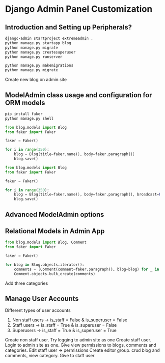 # Django Admin Panel Customization

## Introduction and Setting up Peripherals?

```bash
django-admin startproject extremeadmin .
python manage.py startapp blog
python manage.py migrate
python manage.py createsuperuser
python manage.py runserver
```

```bash
python manage.py makemigrations
python manage.py migrate
```

Create new blog on admin site


## ModelAdmin class usage and configuration for ORM models

```bash
pip install faker
python manage.py shell
```

```python
from blog.models import Blog
from faker import Faker

faker = Faker()

for i in range(350):
    blog = Blog(title=faker.name(), body=faker.paragraph())
    blog.save()
```

```python
from blog.models import Blog
from faker import Faker

faker = Faker()

for i in range(350):
    blog = Blog(title=faker.name(), body=faker.paragraph(), broadcast=False)
    blog.save()
```

## Advanced ModelAdmin options

## Relational Models in Admin App

```python
from blog.models import Blog, Comment
from faker import Faker

faker = Faker()

for blog in Blog.objects.iterator():
    comments = [Comment(comment=faker.paragraph(), blog=blog) for _ in range(3)]
    Comment.objects.bulk_create(comments)
```

Add three categories

## Manage User Accounts

Different types of user accounts

1. Non staff users -> is_staff = False & is_superuser = False
2. Staff users -> is_staff = True & is_superuser = False
3. Superusers -> is_staff = True & is_superuser = True

Create non staff user. Try logging to admin site as one
Create staff user. Login to admin site as one. Give view permissions to blogs, comments and categories. Edit staff user -> permissions
Create editor group. crud blog and comments, view category. Give to staff user

